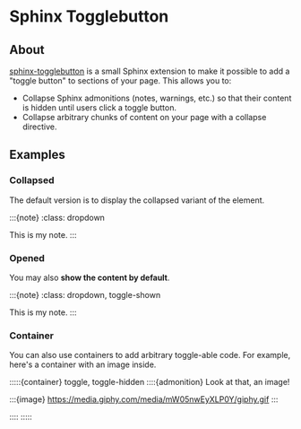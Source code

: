 # Sphinx Togglebutton

## About

[sphinx-togglebutton] is a small Sphinx extension to make it possible to add a
"toggle button" to sections of your page. This allows you to:

- Collapse Sphinx admonitions (notes, warnings, etc.) so that their content is
  hidden until users click a toggle button.
- Collapse arbitrary chunks of content on your page with a collapse directive.


## Examples


### Collapsed


The default version is to display the collapsed variant of the element.

:::{note}
:class: dropdown

This is my note.
:::


### Opened

You may also **show the content by default**.

:::{note}
:class: dropdown, toggle-shown

This is my note.
:::


### Container

You can also use containers to add arbitrary toggle-able code. For example,
here's a container with an image inside.

:::::{container} toggle, toggle-hidden
::::{admonition} Look at that, an image!

:::{image} https://media.giphy.com/media/mW05nwEyXLP0Y/giphy.gif
:::

::::
:::::


[sphinx-togglebutton]: https://github.com/executablebooks/sphinx-togglebutton
